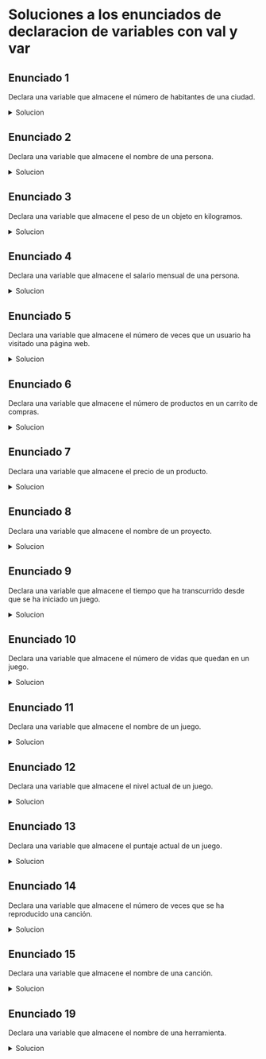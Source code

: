 # Soluciones a los enunciados de declaracion de variables con val y var

## Enunciado 1

Declara una variable que almacene el número de habitantes de una ciudad.

<details>
  <summary>Solucion</summary>
  
  ```kotlin
  var numeroHabitantes:Double = 341,893
  ```
</details>

## Enunciado 2

Declara una variable que almacene el nombre de una persona.

<details>
  <summary>Solucion</summary>
  
  ```kotlin
  val nombre:String = "Juan"
  ```

</details>

## Enunciado 3

Declara una variable que almacene el peso de un objeto en kilogramos.

<details>
  <summary>Solucion</summary>

```kotlin
var manzana:Float = 0.152
```
</details>

## Enunciado 4

Declara una variable que almacene el salario mensual de una persona.

<details>
  <summary>Solucion</summary>
  
  ```kotlin
var salarioPersona:Double = 433.650
  ```
</details>

## Enunciado 5

Declara una variable que almacene el número de veces que un usuario ha visitado una página web.

<details>
  <summary>Solucion</summary>
  
  ```kotlin
  var vistasPaginaWeb:Double = 444
  ```
</details>

## Enunciado 6

Declara una variable que almacene el número de productos en un carrito de compras.

<details>
  <summary>Solucion</summary>

```kotlin
var cantidadProductos:Int = 32
```
</details>

## Enunciado 7

Declara una variable que almacene el precio de un producto.

<details>
  <summary>Solucion</summary>

```kotlin
var precioArrozKg:Float = 23.90
```

</details>

## Enunciado 8


Declara una variable que almacene el nombre de un proyecto.

<details>
  <summary>Solucion</summary>

```kotlin
val nombreProyecto:String = "Curso Kotlin"
```

</details>

## Enunciado 9


Declara una variable que almacene el tiempo que ha transcurrido desde que se ha iniciado un juego.

<details>
  <summary>Solucion</summary>

```kotlin
var tiempoTranscurridoJuego:Float = 12.31
```

</details>

## Enunciado 10

Declara una variable que almacene el número de vidas que quedan en un juego.

<details>
  <summary>Solucion</summary>

```kotlin
var vidasJugador1:Int = 2
```

</details>

## Enunciado 11


Declara una variable que almacene el nombre de un juego.

<details>
  <summary>Solucion</summary>

```kotlin
val nombreJuego:String = "Valorant"
```

</details>

## Enunciado 12


Declara una variable que almacene el nivel actual de un juego.

<details>
  <summary>Solucion</summary>

```kotlin
var nivelDelJuego:Int = 12
```

</details>

## Enunciado 13


Declara una variable que almacene el puntaje actual de un juego.

<details>
  <summary>Solucion</summary>

```kotlin
var puntajeActual:Int = 321
```

</details>

## Enunciado 14


Declara una variable que almacene el número de veces que se ha reproducido una canción.

<details>
  <summary>Solucion</summary>

```kotlin
var TimesSongPlayed:Int = 43
```

</details>

## Enunciado 15


Declara una variable que almacene el nombre de una canción.

<details>
  <summary>Solucion</summary>

```kotlin
val nombreCancion:String = "SOS"
</details>

## Enunciado 16


Declara una variable que almacene el nombre de un artista.

<details>
  <summary>Solucion</summary>

```kotlin
val nombreArtista:String = "Avicii"
</details>

## Enunciado 17


Declara una variable que almacene el género de una canción.

<details>
  <summary>Solucion</summary>

```kotlin
val generoCancion: String = "Electronica"
</details>

## Enunciado 18


Declara una variable que almacene el número de veces que se ha utilizado una herramienta.

<details>
  <summary>Solucion</summary>

```kotlin
var pinzaUso:Int = 9
```

</details>

## Enunciado 19

Declara una variable que almacene el nombre de una herramienta.

<details>
  <summary>Solucion</summary>

```kotlin
val nombreHerramienta:String "pinza"
</details>

## Enunciado 20


Declara una variable que almacene el número de días que han pasado desde que se ha iniciado un proyecto.

<details>
  <summary>Solucion</summary>

```kotlin
var diasTranscurridos:Int = 912
</details>
